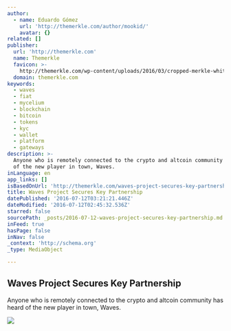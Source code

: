 ```yaml
---
author:
  - name: Eduardo Gómez
    url: 'http://themerkle.com/author/mookid/'
    avatar: {}
related: []
publisher:
  url: 'http://themerkle.com'
  name: Themerkle
  favicon: >-
    http://themerkle.com/wp-content/uploads/2016/03/cropped-merkle-white-1-192x192.png
  domain: themerkle.com
keywords:
  - waves
  - fiat
  - mycelium
  - blockchain
  - bitcoin
  - tokens
  - kyc
  - wallet
  - platform
  - gateways
description: >-
  Anyone who is remotely connected to the crypto and altcoin community has heard
  of the new player in town, Waves.
inLanguage: en
app_links: []
isBasedOnUrl: 'http://themerkle.com/waves-project-secures-key-partnership/'
title: Waves Project Secures Key Partnership
datePublished: '2016-07-12T03:21:21.446Z'
dateModified: '2016-07-12T02:45:32.536Z'
starred: false
sourcePath: _posts/2016-07-12-waves-project-secures-key-partnership.md
inFeed: true
hasPage: false
inNav: false
_context: 'http://schema.org'
_type: MediaObject

---
```

<article style=""><h1>Waves Project Secures Key Partnership</h1><p>Anyone who is remotely connected to the crypto and altcoin community has heard of the new player in town, Waves.</p><img src="http://themerkle.com/wp-content/uploads/2016/07/Waves.png" /></article>